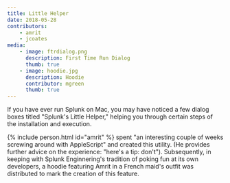 ```yaml
---
title: Little Helper
date: 2018-05-28
contributors:
    - amrit
    - jcoates
media:
    - image: ftrdialog.png
      description: First Time Run Dialog
      thumb: true
    - image: hoodie.jpg
      description: Hoodie
      contributor: mgreen
      thumb: true
---
```

If you have ever run Splunk on Mac, you may have noticed a few dialog boxes titled "Splunk's Little Helper," helping you through certain steps of the installation and execution.

{% include person.html id="amrit" %} spent "an interesting couple of weeks screwing around with AppleScript" and created this utility. (He provides further advice on the experience: "here's a tip: don't"). Subsequently, in keeping with Splunk Enginnering's tradition of poking fun at its own developers, a hoodie featuring Amrit in a French maid's outfit was distributed to mark the creation of this feature.

